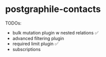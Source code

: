 # postgraphile-contacts

TODOs:
- bulk mutation plugin w nested relations ✅
- advanced filtering plugin
- required limit plugin ✅
- subscriptions